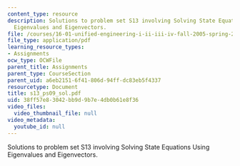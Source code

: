 ```yaml
---
content_type: resource
description: Solutions to problem set S13 involving Solving State Equations Using
  Eigenvalues and Eigenvectors.
file: /courses/16-01-unified-engineering-i-ii-iii-iv-fall-2005-spring-2006/38ff57e83042bb9d9b7e4db0b61e8f36_s13_ps09_sol.pdf
file_type: application/pdf
learning_resource_types:
- Assignments
ocw_type: OCWFile
parent_title: Assignments
parent_type: CourseSection
parent_uid: a6eb2151-6f41-806d-94ff-dc83eb5f4337
resourcetype: Document
title: s13_ps09_sol.pdf
uid: 38ff57e8-3042-bb9d-9b7e-4db0b61e8f36
video_files:
  video_thumbnail_file: null
video_metadata:
  youtube_id: null
---
```

Solutions to problem set S13 involving Solving State Equations Using Eigenvalues and Eigenvectors.


